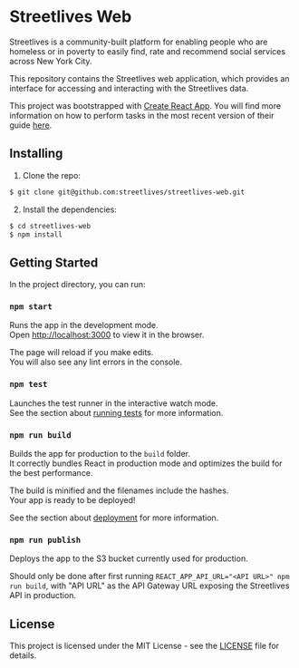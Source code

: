 # Streetlives Web

Streetlives is a community-built platform for enabling people who are homeless or in poverty to easily find, rate and recommend social services across New York City.

This repository contains the Streetlives web application, which provides an interface for accessing and interacting with the Streetlives data.


This project was bootstrapped with [Create React App](https://github.com/facebook/create-react-app). You will find more information on how to perform tasks in the most recent version of their guide [here](https://github.com/facebook/create-react-app/blob/master/packages/react-scripts/template/README.md).


## Installing

1. Clone the repo:

```bash
$ git clone git@github.com:streetlives/streetlives-web.git
```

2. Install the dependencies:

```bash
$ cd streetlives-web
$ npm install
```

## Getting Started

In the project directory, you can run:

### `npm start`

Runs the app in the development mode.<br>
Open [http://localhost:3000](http://localhost:3000) to view it in the browser.

The page will reload if you make edits.<br>
You will also see any lint errors in the console.

### `npm test`

Launches the test runner in the interactive watch mode.<br>
See the section about [running tests](https://github.com/facebook/create-react-app/blob/master/packages/react-scripts/template/README.md#running-tests) for more information.

### `npm run build`

Builds the app for production to the `build` folder.<br>
It correctly bundles React in production mode and optimizes the build for the best performance.

The build is minified and the filenames include the hashes.<br>
Your app is ready to be deployed!

See the section about [deployment](https://github.com/facebook/create-react-app/blob/master/packages/react-scripts/template/README.md#deployment) for more information.

### `npm run publish`

Deploys the app to the S3 bucket currently used for production.

Should only be done after first running `REACT_APP_API_URL="<API URL>" npm run build`, with "API URL" as the API Gateway URL exposing the Streetlives API in production.

## License

This project is licensed under the MIT License - see the [LICENSE](LICENSE) file for details.

